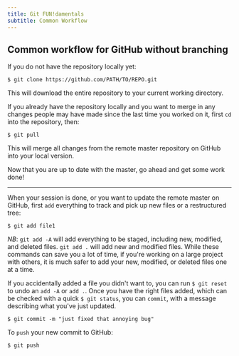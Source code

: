 ```yaml
---
title: Git FUN!damentals
subtitle: Common Workflow
---
```


## Common workflow for GitHub without branching

If you do not have the repository locally yet:

~~~
$ git clone https://github.com/PATH/TO/REPO.git
~~~

This will download the entire repository to your current working directory.

If you already have the repository locally and you want to merge in any changes people may have made since the last time you worked on it, first `cd` into the repository, then:

~~~
$ git pull
~~~

This will merge all changes from the remote master repository on GitHub into your local version.

Now that you are up to date with the master, go ahead and get some work done!

---

When your session is done, or you want to update the remote master on GitHub, first `add` everything to track and pick up new files or a restructured tree:

~~~
$ git add file1
~~~

*NB*: `git add -A` will add everything to be staged, including new, modified, and deleted files. `git add .` will add new and modified files. While these commands can save you a lot of time, if you're working on a large project with others, it is much safer to add your new, modified, or deleted files one at a time.

If you accidentally added a file you didn't want to, you can run `$ git reset` to undo an `add -A` or `add .`. Once you have the right files added, which can be checked with a quick `$ git status`, you can `commit`, with a message describing what you've just updated.

~~~
$ git commit -m "just fixed that annoying bug"
~~~

To `push` your new commit to GitHub:

~~~
$ git push
~~~

